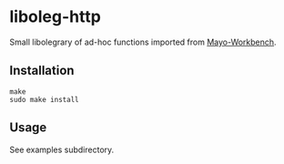 # liboleg-http

Small libolegrary of ad-hoc functions imported from
[Mayo-Workbench](https://github.com/infoforcefeed/mayo-workbench).

## Installation

```
make
sudo make install
```

## Usage

See examples subdirectory.
